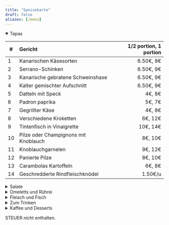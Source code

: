 ```yaml
---
title: "Speisekarte"
draft: false
aliases: [/menu]
---
```


<details open>
<summary>Tapas</summary>

| # | Gericht | 1/2 portion, 1 portion |
|---|:---|---:|
| 1 | Kanarischen Käsesorten | 6.50€, 9€|
| 2 | Serrano-Schinken | 6.50€, 9€|
| 3 | Kanarische gebratene Schweinshaxe | 6.50€, 9€|
| 4 | Kalter gemischter Aufschnitt | 6.50€, 9€|
| 5 | Datteln mit Speck | 4€, 8€|
| 6 | Padron paprika | 5€, 7€|
| 7 | Gegrillter Käse | 4€, 8€|
| 8 | Verschiedene Kroketten | 6€, 12€|
| 9 | Tintenfisch in Vinaigrette | 10€, 14€|
| 10 | Pilze oder Champignons mit Knoblauch | 8€, 10€|
| 11 | Knoblauchgarnelen | 9€, 12€|
| 12 | Panierte Pilze | 8€, 10€|
| 13 | Carambolas Kartoffeln| 6€, 8€|
| 14 | Geschredderte Rindfleischknödel | 1.50€/u|

</details>

<details>
<summary>Salate</summary>

| # | Gericht | 1/2 portion, 1 portion |
|---|:---|---:|
| 15 | Salat des Hauses | 8€, 12€|
| 16 | Tomaten-Zwiebel-Thunfisch-Salat | 7€, 9€|
| 17 | Kartoffelsalat | 4€, 7€|

</details>

<details>
<summary>Omeletts und Rührei</summary>

| # | Gericht | 1/2 portion, 1 portion |
|---|:---|---:|
| 20 | Haus Rührei | 7€, 9€|
| 21 | Pilze Rührei | 8€, 11€|
| 22 | Garnelen und Pilze Rührei | 9€, 12€|
| 23 | Kanarisches Omelett | 6€, 8€|
| 24 | Knoblauchomelett | 5€|
| 25 | Spanisches Omlett | 5€, 7€|
| 26 | Wurstomelett| 6€, 8€|
| 27 | Kabeljau-Omelett| 6€, 8€|
| 28 | Mit Fleisch gefülltes Omelett | 5€, 7€|

</details>

<details>
<summary>Fleisch und Fisch</summary>

| # | Gericht | 1/2 portion, 1 portion |
|---|:---|---:|
| 30 | Mit Fleisch oder Thunfisch gefüllte Zucchini | 8€/u|
| 31 | Mit Fleisch oder Thunfisch gefüllter Pfeffer | 8€/u|
| 32 | Moussaka | 8€/u|
| 33 | Knoblauch gehacktes Rinderfilet | 10€, 14€|
| 34 | Gehacktes Rinderfilet mit Cocacola | 10€, 14€|
| 35 | Gehacktes Rinderfilet mit Garnelen | 11€, 15€|
| 36 | Süßkartoffel mit Kabeljau und Mojo | 4€/u|
| 37 | Fleischklößchen | 7€, 14€|
| 38 | Kanarischer Rindfleischeintopf | 8€, 12€|
| 39 | Panierte gehackte Hähnchen | 8€, 11€|
| 40 | Knoblauch gehackte Hähnchen | 8€, 11€|
| 41 | Knoblauch gebratenes Kaninchen | 8€, 11€|
| 42 | Runzlige kartoffeln mit Mojo | 4€, 6€|

</details>

<details>
<summary>Zum Trinken</summary>

## Weine

<center>Rotweine</center>

| # | Produkt | Preis |
|---|:---|---:|
| 50 | Hausrotwein | 1/4 2€, 1/2 4€|
| 51 | Mocanero  | 13€|
| 52 | Presas Ocampo  | 13€|
| 53 | Presas Ocampo Barrica  | 15€|
| 54 | El Monje Tradicional  | 14€|
| 55 | El Monje Hollera  | 14€|

<center>Weißweine</center>

| # | Produkt | Preis |
|---|:---|---:|
| 60 | Haus trockener Weißwein  | 1/4 2€, 1/2 4€|
| 61 | Hausfruchtiger Weißwein | 1/4 2€, 1/2 4€|
| 62 | Brumas de Ayoza Afrutado | 16€|
| 63 | Brumas de Ayoza Seco | 16€|

## Biere

| # | Produkt | Preis |
|---|:---|---:|
| 70 | Fassbier |  caña 1€, pint 2€|
| 71 | Dorada pilsen o especial  | 1.50€|
| 72 | Dorada sin o Tropical limón | 1.50€|
| 73 | Dorada especial roja o Tropical 1924 | 2€|
| 74 | 1906 Especial o Red Vintage | 3€|
| 75 | 1906 Black coupage o Irish Red Ale | 3.50€|
| 76 | Brewdog Punk IPA o Erdinger Dunkel | 3.50€|

## Andere Getränke

| # | Produkt | Preis |
|---|:---|---:|
| 80 | Wasser |  1/2l 1€, 1l 2€|
| 81 | Sprudel wasser|  1/2l 1.20€|
| 82 | Sprudels |  1.50€|

</details>

<details>
<summary>Kaffee und Desserts</summary>

| # | Produkt | Preis |
|---|:---|---:|
| 90 | Hausgemachte Flans |  3.50€|
| 91 | Homemade Pies |  4€|
| 92 | Teas, coffee|  1€|
| 93 | Cortados |  1.20€|
| 94 | Milky coffee |  1.50€|

</details>

STEUER nicht enthalten.